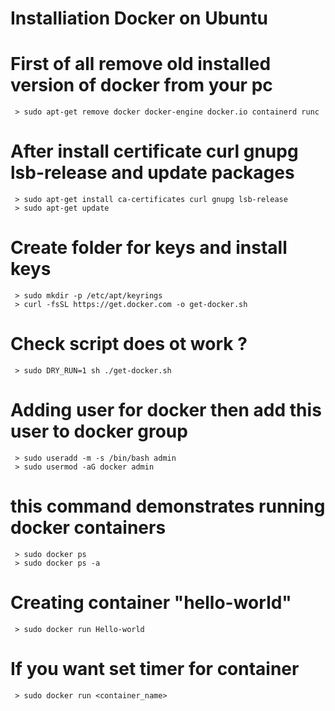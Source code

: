 # Installiation Docker on Ubuntu 

# First of all remove old installed version of docker from your pc
     > sudo apt-get remove docker docker-engine docker.io containerd runc
# After install certificate curl gnupg lsb-release and update packages
     > sudo apt-get install ca-certificates curl gnupg lsb-release
     > sudo apt-get update     
# Create folder for keys and install keys          
     > sudo mkdir -p /etc/apt/keyrings
     > curl -fsSL https://get.docker.com -o get-docker.sh
# Check script does ot work ?
     > sudo DRY_RUN=1 sh ./get-docker.sh
# Adding user for docker then add this user to docker group
     > sudo useradd -m -s /bin/bash admin
     > sudo usermod -aG docker admin
# this command demonstrates running docker containers 
     > sudo docker ps 
     > sudo docker ps -a
# Creating container "hello-world" 
     > sudo docker run Hello-world 
# If you want set timer for container 
     > sudo docker run <container_name> 
     
     
